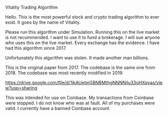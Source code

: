 Vitality Trading Algorithm

Hello.  This is the most powerful stock and crypto trading algorithm to ever exist.  It goes by the name of Vitality.

Please run this algorithm under Simulation.  Running this on the live market is not recommended.  I want to use it to fund a brokerage.  I will sue anyone who uses this on the live market.  Every exchange has the evidence.  I have had this algorithm since 2017.

Unfortunately this algorithm was stolen.  It made another man billions.

This is the original paper from 2017.  The codebase is the same one from 2018.  The codebase was most recently modified in 2019.

https://drive.google.com/file/d/1jkAUetejGBNBMthgNNNNjIu33oHXqyas/view?usp=sharing

This was intended for use on Coinbase.  My transactions from Coinbase were stopped.  I do not know who was at fault.  All of my purchases were valid.  I currently have a banned Coinbase account.





